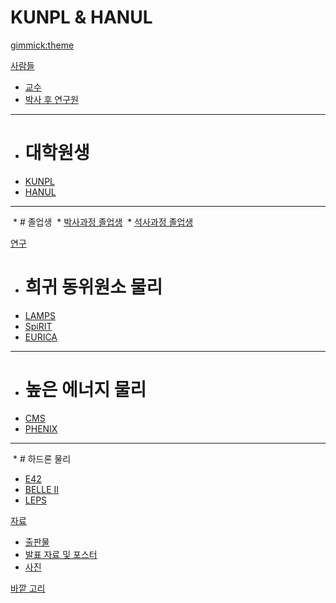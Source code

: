 <!--
  -- Name of your wiki
  -- Do NOT remove the leading `#` character.
  -->

# KUNPL & HANUL


<!--
  -- Default theme
  -- (Read: http://dynalon.github.io/mdwiki/#!customizing.md#Theme_chooser)
  -->

<!--[gimmick:theme](simplex)-->
<!--[gimmick:theme](united)-->

[gimmick:theme](simplex)

<!--
  -- Navigation
  -- (Read: http://dynalon.github.io/mdwiki/#!quickstart.md#Adding_a_navigation)
  -->

[사람들]()

  * [교수](pages/professors.md)
  * [박사 후 연구원](pages/postdocs.md)
  - - - -
  * # 대학원생
  * [KUNPL](pages/students.md)
  * [HANUL](pages/students2.md)
  - - - -
  * # 졸업생
  * [박사과정 졸업생](pages/graduates.md)
  * [석사과정 졸업생](pages/graduates2.md)

[연구]()

  * # 희귀 동위원소 물리
  * [LAMPS](pages/lamps.md)
  * [SpiRIT](pages/spirit.md)
  * [EURICA](pages/eurica.md)
  - - - -
  * # 높은 에너지 물리
  * [CMS](pages/cms.md)
  * [PHENIX](pages/phenix.md)
  - - - -
  * # 하드론 물리 
  * [E42](pages/e42.md)
  * [BELLE II](pages/belleii.md)
  * [LEPS](pages/leps.md)

[자료]()

  * [출판물](pages/publications.md)
  * [발표 자료 및 포스터](pages/materials.md)
  * [사진](pages/photos.md)

[바깥 고리](pages/links.md)


<!-- A more complex navigation example: ----------------------------------------

[Menu Item 1]()

  * # SubMenu Heading 1
  * [SubMenu Item 1](pages/subitem1.md)
  * [SubMenu Item 2](pages/subitem2.md)
  - - - -
  * # SubMenu Heading 2
  * [SubMenu Item 3](pages/subitem3.md)
  - - - -
  * # SubMenu Heading 3
  * [SubMenu Item 3](pages/subitem3.md)

[Menu Item 2](pages/item2.md)

[Menu Item 3](pages/item3.md)

---------------------------------------------------------------------------- -->

<!--
  -- Change the Language
  -- Could be useful when there's more than one language wiki.
  -->

<!--
[Change the Language]()

  * [English (United States)](/en_US/)
  * [English (United Kingdom)](/en_GB/)
  * [Italian](/it/)
-->

<!--
  -- Let the user choose a theme
  -- (Read: http://dynalon.github.io/mdwiki/#!quickstart.md#Adding_a_navigation)
  -->

<!--
[gimmick:themechooser](Choose theme)
-->
